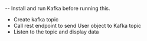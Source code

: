 -- Install and run Kafka before running this.

- Create kafka topic
- Call rest endpoint to send User object to Kafka topic
- Listen to the topic and display data

